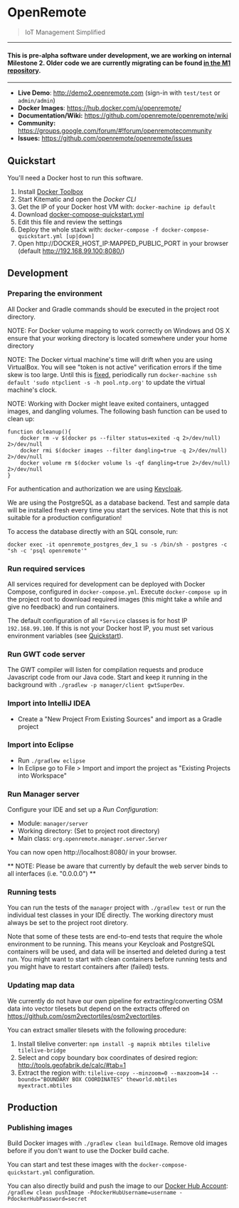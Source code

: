 # OpenRemote 
> IoT Management Simplified

---

####  This is pre-alpha software under development, we are working on internal Milestone 2. Older code we are currently migrating can be found [in the M1 repository](https://github.com/openremote/or-controller).

---

* **Live Demo**: http://demo2.openremote.com (sign-in with `test/test` or `admin/admin`)
* **Docker Images**: https://hub.docker.com/u/openremote/
* **Documentation/Wiki:** https://github.com/openremote/openremote/wiki
* **Community:** https://groups.google.com/forum/#!forum/openremotecommunity
* **Issues:** https://github.com/openremote/openremote/issues

## Quickstart

You'll need a Docker host to run this software.

1. Install [Docker Toolbox](https://www.docker.com/products/overview#/docker_toolbox)
1. Start Kitematic and open the *Docker CLI*
1. Get the IP of your Docker host VM with: `docker-machine ip default`
1. Download [docker-compose-quickstart.yml](https://raw.githubusercontent.com/openremote/openremote/master/docker-compose-quickstart.yml)
1. Edit this file and review the settings
1. Deploy the whole stack with: `docker-compose -f docker-compose-quickstart.yml [up|down]`
1. Open http://DOCKER_HOST_IP:MAPPED_PUBLIC_PORT in your browser (default http://192.168.99.100:8080/)

## Development

### Preparing the environment

All Docker and Gradle commands should be executed in the project root directory.

NOTE: For Docker volume mapping to work correctly on Windows and OS X ensure that your working directory is located somewhere under your home directory

NOTE: The Docker virtual machine's time will drift when you are using VirtualBox. You will see "token is not active" verification errors if the time skew is too large. Until this is [fixed](https://github.com/boot2docker/boot2docker/issues/69), periodically run `docker-machine ssh default 'sudo ntpclient -s -h pool.ntp.org'` to update the virtual machine's clock.

NOTE: Working with Docker might leave exited containers, untagged images, and dangling volumes. The following bash function can be used to clean up:

```
function dcleanup(){
    docker rm -v $(docker ps --filter status=exited -q 2>/dev/null) 2>/dev/null
    docker rmi $(docker images --filter dangling=true -q 2>/dev/null) 2>/dev/null
    docker volume rm $(docker volume ls -qf dangling=true 2>/dev/null) 2>/dev/null
}
```

For authentication and authorization we are using [Keycloak](http://keycloak.jboss.org/).

We are using the PostgreSQL as a database backend. Test and sample data will be installed fresh every time you start the services. Note that this is not suitable for a production configuration!

To access the database directly with an SQL console, run:

```
docker exec -it openremote_postgres_dev_1 su -s /bin/sh - postgres -c "sh -c 'psql openremote'"
```

### Run required services

All services required for development can be deployed with Docker Compose, configured in `docker-compose.yml`. Execute `docker-compose up` in the project root to download required images (this might take a while and give no feedback) and run containers.

The default configuration of all `*Service` classes is for host IP `192.168.99.100`. If this is not your Docker host IP, you must set various environment variables (see [Quickstart](https://raw.githubusercontent.com/openremote/openremote/master/docker-compose-quickstart.yml)).

### Run GWT code server

The GWT compiler will listen for compilation requests and produce Javascript code from our Java code. Start and keep it running in the background with `./gradlew -p manager/client gwtSuperDev`.

### Import into IntelliJ IDEA

- Create a "New Project From Existing Sources" and import as a Gradle project

### Import into Eclipse

- Run `./gradlew eclipse`
- In Eclipse go to File > Import and import the project as "Existing Projects into Workspace"

### Run Manager server

Configure your IDE and set up a *Run Configuration*:

- Module: `manager/server`
- Working directory: (Set to project root directory)
- Main class: `org.openremote.manager.server.Server`

You can now open http://localhost:8080/ in your browser.

** NOTE: Please be aware that currently by default the web server binds to all interfaces (i.e. "0.0.0.0") **

### Running tests

You can run the tests of the `manager` project with `./gradlew test` or run the individual test classes in your IDE directly. The working directory must always be set to the project root diretory.

Note that some of these tests are end-to-end tests that require the whole environment to be running. This means your Keycloak and PostgreSQL containers will be used, and data will be inserted and deleted during a test run. You might want to start with clean containers before running tests and you might have to restart containers after (failed) tests.

### Updating map data

We currently do not have our own pipeline for extracting/converting OSM data into vector tilesets but depend on the extracts offered on https://github.com/osm2vectortiles/osm2vectortiles.

You can extract smaller tilesets with the following procedure:

1. Install tilelive converter: 
    `npm install -g mapnik mbtiles tilelive tilelive-bridge`
1. Select and copy boundary box coordinates of desired region: 
    http://tools.geofabrik.de/calc/#tab=1 
1. Extract the region with: 
    `tilelive-copy --minzoom=0 --maxzoom=14 --bounds="BOUNDARY BOX COORDINATES" theworld.mbtiles myextract.mbtiles`

## Production

### Publishing images

Build Docker images with `./gradlew clean buildImage`. Remove old images before if you don't want to use the Docker build cache.

You can start and test these images with the `docker-compose-quickstart.yml` configuration.

You can also directly build and push the image to our [Docker Hub Account](https://hub.docker.com/u/openremote/): `/gradlew clean pushImage -PdockerHubUsername=username -PdockerHubPassword=secret`
